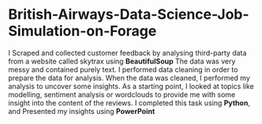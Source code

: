 # British-Airways-Data-Science-Job-Simulation-on-Forage

I Scraped and collected customer feedback by analysing third-party data from a website called skytrax using **BeautifulSoup**
The data was very messy and contained purely text. I performed data cleaning in order to prepare the data for analysis. 
When the data was cleaned, I performed my analysis to uncover some insights.
As a starting point, I looked at topics like modelling, sentiment analysis or wordclouds to provide me with some insight into the content of the reviews. 
I completed this task using **Python**, and
Presented my insights using **PowerPoint**
